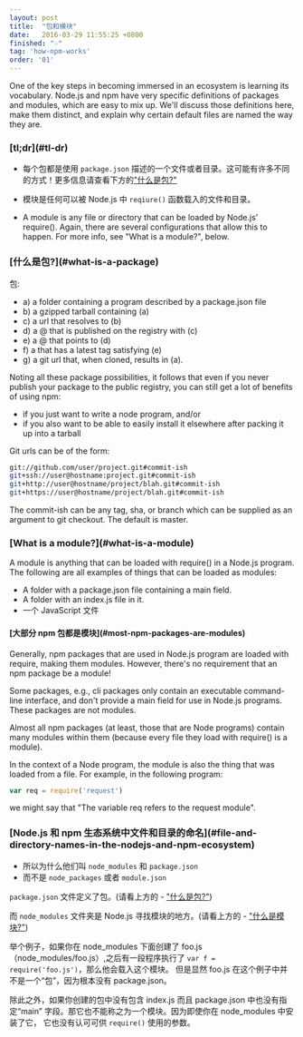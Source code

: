 ```yaml
---
layout: post
title:  "包和模块"
date:   2016-03-29 11:55:25 +0800
finished: "☆"
tag: 'how-npm-works'
order: '01'
---
```


One of the key steps in becoming immersed in an ecosystem is learning its vocabulary. Node.js and npm have very specific definitions of packages and modules, which are easy to mix up. We'll discuss those definitions here, make them distinct, and explain why certain default files are named the way they are.

<h3 id="tl-dr">[tl;dr](#tl-dr)</h3>

- 每个包都是使用 `package.json` 描述的一个文件或者目录。这可能有许多不同的方式！更多信息请查看下方的["什么是包?"](#what-is-a-package)

- 模块是任何可以被 Node.js 中 `reqiure()` 函数载入的文件和目录。

- A module is any file or directory that can be loaded by Node.js' require(). Again, there are several configurations that allow this to happen. For more info, see "What is a module?", below.

<h3 id="what-is-a-package">[什么是包?](#what-is-a-package)</h3>

包:

* a) a folder containing a program described by a package.json file
* b) a gzipped tarball containing (a)
* c) a url that resolves to (b)
* d) a <name>@<version> that is published on the registry with (c)
* e) a <name>@<tag> that points to (d)
* f) a <name> that has a latest tag satisfying (e)
* g) a git url that, when cloned, results in (a).

Noting all these package possibilities, it follows that even if you never publish your package to the public registry, you can still get a lot of benefits of using npm:

- if you just want to write a node program, and/or
- if you also want to be able to easily install it elsewhere after packing it up into a tarball

Git urls can be of the form:

``` bash
git://github.com/user/project.git#commit-ish
git+ssh://user@hostname:project.git#commit-ish
git+http://user@hostname/project/blah.git#commit-ish
git+https://user@hostname/project/blah.git#commit-ish
```
The commit-ish can be any tag, sha, or branch which can be supplied as an argument to git checkout. The default is master.

<h3 id="what-is-a-module">[What is a module?](#what-is-a-module)</h3>

A module is anything that can be loaded with require() in a Node.js program. The following are all examples of things that can be loaded as modules:

- A folder with a package.json file containing a main field.
- A folder with an index.js file in it.
- 一个 JavaScript 文件

<h4 id="most-npm-packages-are-modules">[大部分 npm 包都是模块](#most-npm-packages-are-modules)</h4>

Generally, npm packages that are used in Node.js program are loaded with require, making them modules. However, there's no requirement that an npm package be a module!

Some packages, e.g., cli packages only contain an executable command-line interface, and don't provide a main field for use in Node.js programs. These packages are not modules.

Almost all npm packages (at least, those that are Node programs) contain many modules within them (because every file they load with require() is a module).

In the context of a Node program, the module is also the thing that was loaded from a file. For example, in the following program:

``` javascript
var req = require('request')
```

we might say that "The variable req refers to the request module".

<h3 id="file-and-directory-names-in-the-nodejs-and-npm-ecosystem">[Node.js 和 npm 生态系统中文件和目录的命名](#file-and-directory-names-in-the-nodejs-and-npm-ecosystem)</h3>

- 所以为什么他们叫 `node_modules` 和 `package.json`
- 而不是 `node_packages` 或者 `module.json`

`package.json` 文件定义了包。(请看上方的 - ["什么是包?"](#what-is-a-package))

而 `node_modules` 文件夹是 Node.js 寻找模块的地方。(请看上方的 - ["什么是模块?"](#what-is-a-module))

举个例子，如果你在 node_modules 下面创建了 foo.js（node_modules/foo.js）,之后有一段程序执行了 `var f = require('foo.js')`，那么他会载入这个模块。
但是显然 foo.js 在这个例子中并不是一个“包”，因为根本没有 package.json。

除此之外，如果你创建的包中没有包含 index.js 而且 package.json 中也没有指定“main” 字段。那它也不能称之为一个模块。因为即使你在 node_modules 中安装了它，
它也没有认可可供 `require()` 使用的参数。
